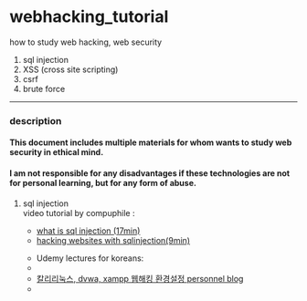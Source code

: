 # webhacking_tutorial
how to study web hacking, web security

<ol>
  <li> sql injection</li>
  <li> XSS (cross site scripting)</li>
  <li> csrf </li>
  <li> brute force </li>
</ol> 






----------------------------------------
<h3> description </h3>
<h4> This document includes multiple materials for whom wants to study web security in ethical mind. </h4>
<h4 color="red"> 
I am not responsible for any disadvantages if these technologies are not for personal learning, but for any form of abuse. </h4> 



<ol>
  <li> sql injection </li>
   video tutorial by compuphile : <ul> <li> <a href="https://www.youtube.com/watch?v=ciNHn38EyRc">  what is sql injection (17min)</a> </li>
  <li><a href="https://www.youtube.com/watch?v=_jKylhJtPmI"> hacking websites with sqlinjection(9min) </a> </li>
  </ul>
  <ul>
    <li>
  Udemy lectures for koreans: <a href="https://www.udemy.com/everything-about-white-hat-hacker/learn/v4/t/lecture/6386970?start=0" 화이트 해커를 위한 8가지 웹해킹 기법 </a><li>
  <li>
  칼리리눅스, dvwa, xampp 웹해킹 환경설정 <a href="https://sonofgodcom.wordpress.com/2018/11/19/kali-linux-xampp-dvwa-%ED%99%98%EA%B2%BD%EC%84%A4%EC%A0%95/"> personnel blog </a><li> 
    
  
  
</ol> 
